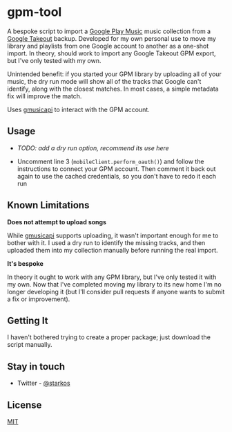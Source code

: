 # gpm-tool

A bespoke script to import a [Google Play Music][gm] music collection from a [Google Takeout][gt] backup. Developed for my own personal use to move my library and playlists from one Google account to another as a one-shot import. In theory, should work to import any Google Takeout GPM export, but I've only tested with my own.

Unintended benefit: if you started your GPM library by uploading all of your music, the dry run mode will show all of the tracks that Google can't identify, along with the closest matches. In most cases, a simple metadata fix will improve the match.

Uses [gmusicapi][api] to interact with the GPM account.

## Usage

* _TODO: add a dry run option, recommend its use here_

* Uncomment line 3 (`mobileClient.perform_oauth()`) and follow the instructions to connect your GPM account. Then comment it back out again to use the cached credentials, so you don't have to redo it each run

## Known Limitations

**Does not attempt to upload songs**

While [gmusicapi][api] supports uploading, it wasn't important enough for me to bother with it. I used a dry run to identify the missing tracks, and then uploaded them into my collection manually before running the real import.

**It's bespoke**

In theory it ought to work with any GPM library, but I've only tested it with my own. Now that I've completed moving my library to its new home I'm no longer developing it (but I'll consider pull requests if anyone wants to submit a fix or improvement).

## Getting It

I haven't bothered trying to create a proper package; just download the script manually.

## Stay in touch

* Twitter - [@starkos](https://twitter.com/starkos)

## License

[MIT](https://opensource.org/licenses/MIT)

[gm]: https://play.google.com/music/listen
[gt]: https://takeout.google.com/settings/takeout
[api]: https://github.com/simon-weber/gmusicapi
